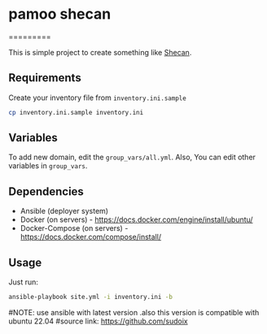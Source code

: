 # pamoo shecan
=========

This is simple project to create something like [Shecan](https://shecan.ir/).

Requirements
------------

Create your inventory file from `inventory.ini.sample`
```sh
cp inventory.ini.sample inventory.ini
```

Variables
--------------

To add new domain, edit the `group_vars/all.yml`. Also, You can edit other variables in `group_vars`.

Dependencies
------------

- Ansible (deployer system)
- Docker (on servers) - https://docs.docker.com/engine/install/ubuntu/
- Docker-Compose (on servers) - https://docs.docker.com/compose/install/

Usage
----------------

Just run:
```sh
ansible-playbook site.yml -i inventory.ini -b
```

#NOTE: use ansible with latest version .also this version is compatible with ubuntu 22.04
#source link: https://github.com/sudoix

